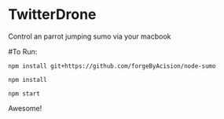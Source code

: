 # TwitterDrone

Control an parrot jumping sumo via your macbook

#To Run:

`npm install git+https://github.com/forgeByAcision/node-sumo`

`npm install`

`npm start`

Awesome!

